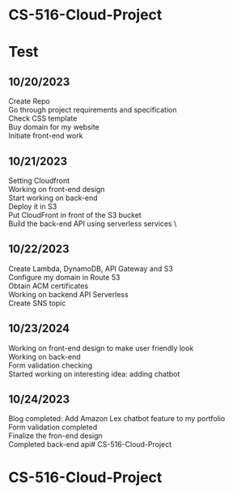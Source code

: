 # CS-516-Cloud-Project
# Test


## 10/20/2023
Create Repo \
Go through project requirements and specification \
Check CSS template \
Buy domain for my website \
Initiate front-end work



## 10/21/2023
Setting Cloudfront \
Working on front-end design \
Start working on back-end \
Deploy it in S3 \
Put CloudFront in front of the S3 bucket \
Build the back-end API using serverless services \


## 10/22/2023
Create Lambda, DynamoDB, API Gateway and S3 \
Configure my domain in Route 53 \
Obtain ACM certificates \
Working on backend API Serverless \
Create SNS topic


## 10/23/2024
Working on front-end design to make user friendly look \
Working on back-end \
Form validation checking \
Started working on interesting idea: adding chatbot


## 10/24/2023
Blog completed: Add Amazon Lex chatbot feature to my portfolio \
Form validation completed \
Finalize the fron-end design \
Completed back-end api# CS-516-Cloud-Project
# CS-516-Cloud-Project
